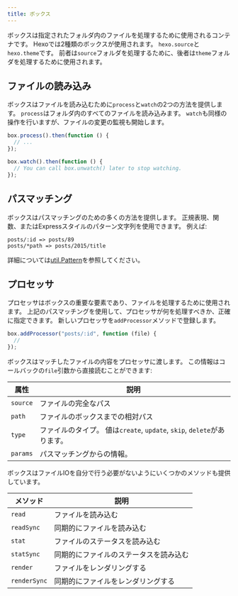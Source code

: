 ```yaml
---
title: ボックス
---
```


ボックスは指定されたフォルダ内のファイルを処理するために使用されるコンテナです。 Hexoでは2種類のボックスが使用されます。 `hexo.source`と`hexo.theme`です。 前者は`source`フォルダを処理するために、後者は`theme`フォルダを処理するために使用されます。

## ファイルの読み込み

ボックスはファイルを読み込むために`process`と`watch`の2つの方法を提供します。 `process`はフォルダ内のすべてのファイルを読み込みます。 `watch`も同様の操作を行いますが、ファイルの変更の監視も開始します。

```js
box.process().then(function () {
  // ...
});

box.watch().then(function () {
  // You can call box.unwatch() later to stop watching.
});
```

## パスマッチング

ボックスはパスマッチングのための多くの方法を提供します。 正規表現、関数、またはExpressスタイルのパターン文字列を使用できます。 例えば:

```plain
posts/:id => posts/89
posts/*path => posts/2015/title
```

詳細については[util.Pattern][]を参照してください。

## プロセッサ

プロセッサはボックスの重要な要素であり、ファイルを処理するために使用されます。 上記のパスマッチングを使用して、プロセッサが何を処理すべきか、正確に指定できます。 新しいプロセッサを`addProcessor`メソッドで登録します。

```js
box.addProcessor("posts/:id", function (file) {
  //
});
```

ボックスはマッチしたファイルの内容をプロセッサに渡します。 この情報はコールバックの`file`引数から直接読むことができます:

| 属性       | 説明                                                     |
| -------- | ------------------------------------------------------ |
| `source` | ファイルの完全なパス                                             |
| `path`   | ファイルのボックスまでの相対パス                                       |
| `type`   | ファイルのタイプ。 値は`create`, `update`, `skip`, `delete`があります。 |
| `params` | パスマッチングからの情報。                                          |

ボックスはファイルIOを自分で行う必要がないようにいくつかのメソッドも提供しています。

| メソッド         | 説明                  |
| ------------ | ------------------- |
| `read`       | ファイルを読み込む           |
| `readSync`   | 同期的にファイルを読み込む       |
| `stat`       | ファイルのステータスを読み込む     |
| `statSync`   | 同期的にファイルのステータスを読み込む |
| `render`     | ファイルをレンダリングする       |
| `renderSync` | 同期的にファイルをレンダリングする   |

[util.Pattern]: https://github.com/hexojs/hexo-util#patternrule
